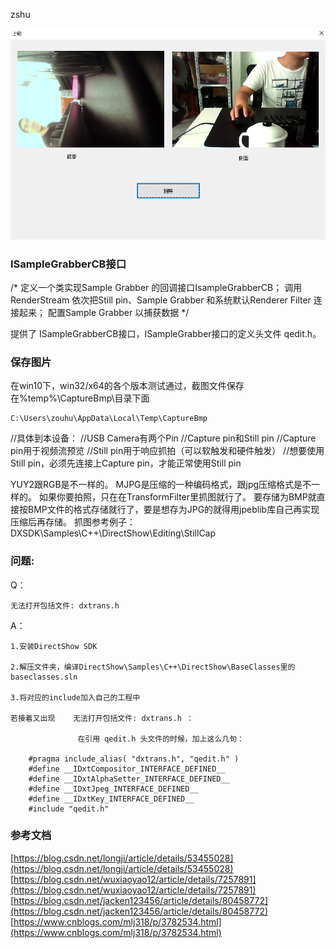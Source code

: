 zshu


![images](./images/1.png)



### ISampleGrabberCB接口


/*
定义一个类实现Sample Grabber 的回调接口IsampleGrabberCB；
调用RenderStream 依次把Still pin、Sample Grabber 和系统默认Renderer Filter 连接起来；
配置Sample Grabber 以捕获数据
*/


提供了 ISampleGrabberCB接口，ISampleGrabber接口的定义头文件 qedit.h。




### 保存图片

在win10下，win32/x64的各个版本测试通过，截图文件保存在%temp%\CaptureBmp\目录下面

	C:\Users\zouhu\AppData\Local\Temp\CaptureBmp



//具体到本设备：
//USB Camera有两个Pin
//Capture pin和Still pin
//Capture pin用于视频流预览
//Still pin用于响应抓拍（可以软触发和硬件触发）
//想要使用Still pin，必须先连接上Capture pin，才能正常使用Still pin


YUY2跟RGB是不一样的。
MJPG是压缩的一种编码格式，跟jpg压缩格式是不一样的。
如果你要拍照，只在在TransformFilter里抓图就行了。
要存储为BMP就直接按BMP文件的格式存储就行了，要是想存为JPG的就得用jpeblib库自己再实现压缩后再存储。
抓图参考例子：DXSDK\Samples\C++\DirectShow\Editing\StillCap



### 问题:

Q：

	无法打开包括文件: dxtrans.h


A：

	1.安装DirectShow SDK
	
	2.解压文件夹，编译DirectShow\Samples\C++\DirectShow\BaseClasses里的baseclasses.sln
	
	3.将对应的include加入自己的工程中
	
	若接着又出现    无法打开包括文件: dxtrans.h ：
	
	               在引用 qedit.h 头文件的时候，加上这么几句：
	
		#pragma include_alias( "dxtrans.h", "qedit.h" )
		#define __IDxtCompositor_INTERFACE_DEFINED__
		#define __IDxtAlphaSetter_INTERFACE_DEFINED__
		#define __IDxtJpeg_INTERFACE_DEFINED__
		#define __IDxtKey_INTERFACE_DEFINED__
		#include "qedit.h"


### 参考文档

[https://blog.csdn.net/longji/article/details/53455028](https://blog.csdn.net/longji/article/details/53455028)
[https://blog.csdn.net/wuxiaoyao12/article/details/7257891](https://blog.csdn.net/wuxiaoyao12/article/details/7257891)
[https://blog.csdn.net/jacken123456/article/details/80458772](https://blog.csdn.net/jacken123456/article/details/80458772)
[https://www.cnblogs.com/mlj318/p/3782534.html](https://www.cnblogs.com/mlj318/p/3782534.html)